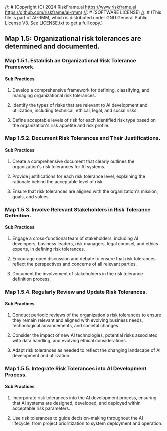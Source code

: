 [//]: # (COPYRIGHT)
[//]: # (RiskFrame.ai - AI Risk Management and Resilience Framework)
[//]: # (Copyright (C) 2024 RiskFrame.ai https://www.riskframe.ai https://github.com/riskframe/ai-rmm)
[//]: # (SOFTWARE LICENSE)
[//]: # (This file is part of AI-RMM, which is distributed under GNU General Public License V3. See LICENSE.txt to get a full copy.)
    
## Map 1.5: Organizational risk tolerances are determined and documented.

### Map 1.5.1. Establish an Organizational Risk Tolerance Framework.

#### Sub Practices

1. Develop a comprehensive framework for defining, classifying, and managing organizational risk tolerances.

2. Identify the types of risks that are relevant to AI development and utilization, including technical, ethical, legal, and social risks.

3. Define acceptable levels of risk for each identified risk type based on the organization's risk appetite and risk profile.

### Map 1.5.2. Document Risk Tolerances and Their Justifications.

#### Sub Practices

1. Create a comprehensive document that clearly outlines the organization's risk tolerances for AI systems.

2. Provide justifications for each risk tolerance level, explaining the rationale behind the acceptable level of risk.

3. Ensure that risk tolerances are aligned with the organization's mission, goals, and values.

### Map 1.5.3. Involve Relevant Stakeholders in Risk Tolerance Definition.

#### Sub Practices

1. Engage a cross-functional team of stakeholders, including AI developers, business leaders, risk managers, legal counsel, and ethics experts, in defining risk tolerances.

2. Encourage open discussion and debate to ensure that risk tolerances reflect the perspectives and concerns of all relevant parties.

3. Document the involvement of stakeholders in the risk tolerance definition process.

### Map 1.5.4. Regularly Review and Update Risk Tolerances.

#### Sub Practices

1. Conduct periodic reviews of the organization's risk tolerances to ensure they remain relevant and aligned with evolving business needs, technological advancements, and societal changes.

2. Consider the impact of new AI technologies, potential risks associated with data handling, and evolving ethical considerations.

3. Adapt risk tolerances as needed to reflect the changing landscape of AI development and utilization.

### Map 1.5.5. Integrate Risk Tolerances into AI Development Process.

#### Sub Practices

1. Incorporate risk tolerances into the AI development process, ensuring that AI systems are designed, developed, and deployed within acceptable risk parameters.

2. Use risk tolerances to guide decision-making throughout the AI lifecycle, from project prioritization to system deployment and operation.

